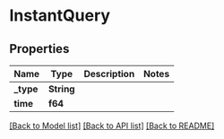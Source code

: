 # InstantQuery

## Properties

Name | Type | Description | Notes
------------ | ------------- | ------------- | -------------
**_type** | **String** |  | 
**time** | **f64** |  | 

[[Back to Model list]](../README.md#documentation-for-models) [[Back to API list]](../README.md#documentation-for-api-endpoints) [[Back to README]](../README.md)


